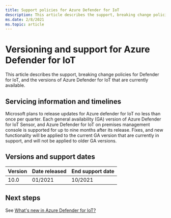 ```yaml
---
title: Support policies for Azure Defender for IoT
description: This article describes the support, breaking change policies for Defender for IoT, and the versions of Azure Defender for IoT that are currently available. 
ms.date: 2/8/2021
ms.topic: article
---
```


# Versioning and support for Azure Defender for IoT 

This article describes the support, breaking change policies for Defender for IoT, and the versions of Azure Defender for IoT that are currently available. 

## Servicing information and timelines 

Microsoft plans to release updates for Azure defender for IoT no less than once per quarter. Each general availability (GA) version of Azure Defender for IoT Sensor, and Azure Defender for IoT on premises management console is supported for up to nine months after its release. Fixes, and new functionality will be applied to the current GA version that are currently in support, and will not be applied to older GA versions.

## Versions and support dates

| Version | Date released | End support date |
|--|--|--|
| 10.0 | 01/2021 | 10/2021 |

## Next steps

See [What's new in Azure Defender for IoT?](release-notes.md)

